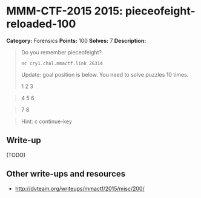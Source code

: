 # MMM-CTF-2015 2015: pieceofeight-reloaded-100

**Category:** Forensics
**Points:** 100
**Solves:** 7
**Description:**

> Do you remember pieceofeight?
>
> `nc cry1.chal.mmactf.link 26314`
>
> Update: goal position is below. You need to solve puzzles 10 times.
>
> 1 2 3

> 4 5 6

> 7 8

> Hint: c continue-key
>


## Write-up

(TODO)

## Other write-ups and resources

* <http://dvteam.org/writeups/mmactf/2015/misc/200/> 
